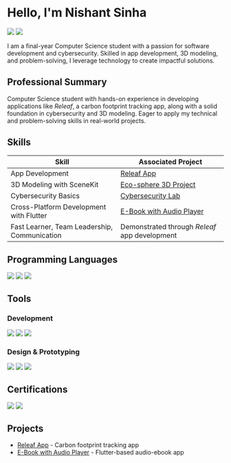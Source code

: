 # Hello, I'm Nishant Sinha
<a href="https://linkedin.com/in/nishant-sinha-0a1130319"><img src="https://img.shields.io/badge/-LinkedIn-0072b1?&style=for-the-badge&logo=linkedin&logoColor=white" /></a>
<a href="https://youtube.com/@nishant9224?si=kIJfPFyvYke8Cp9R"><img src="https://img.shields.io/badge/-YouTube-FF0000?&style=for-the-badge&logo=youtube&logoColor=white" /></a>

I am a final-year Computer Science student with a passion for software development and cybersecurity. Skilled in app development, 3D modeling, and problem-solving, I leverage technology to create impactful solutions.

## Professional Summary
Computer Science student with hands-on experience in developing applications like *Releaf*, a carbon footprint tracking app, along with a solid foundation in cybersecurity and 3D modeling. Eager to apply my technical and problem-solving skills in real-world projects.

## Skills
| Skill                                         | Associated Project         |
|-----------------------------------------------|----------------------------|
| App Development                               | <a href="https://github.com/yourusername/ReleafApp">Releaf App</a> |
| 3D Modeling with SceneKit                     | <a href="https://github.com/yourusername/3DModelingProject">Eco-sphere 3D Project</a> |
| Cybersecurity Basics                          | <a href="https://github.com/yourusername/CyberSecurityLab">Cybersecurity Lab</a> |
| Cross-Platform Development with Flutter       | <a href="https://github.com/yourusername/AudioEbookPlayer">E-Book with Audio Player</a> |
| Fast Learner, Team Leadership, Communication  | Demonstrated through *Releaf* app development |

## Programming Languages
<div>
    <img src="https://img.shields.io/badge/-Python-3776AB?&style=for-the-badge&logo=Python&logoColor=white" />
    <img src="https://img.shields.io/badge/-Java-007396?&style=for-the-badge&logo=Java&logoColor=white" />
    <img src="https://img.shields.io/badge/-Swift-FA7343?&style=for-the-badge&logo=Swift&logoColor=white" />
</div>

## Tools
### Development
<div>
    <img src="https://img.shields.io/badge/-Git-F05032?&style=for-the-badge&logo=Git&logoColor=white" />
    <img src="https://img.shields.io/badge/-GitHub-181717?&style=for-the-badge&logo=GitHub&logoColor=white" />
    <img src="https://img.shields.io/badge/-Visual_Studio_Code-007ACC?&style=for-the-badge&logo=Visual%20Studio%20Code&logoColor=white" />
</div>

### Design & Prototyping
<div>
    <img src="https://img.shields.io/badge/-Photoshop-31A8FF?&style=for-the-badge&logo=Adobe%20Photoshop&logoColor=white" />
    <img src="https://img.shields.io/badge/-Figma-F24E1E?&style=for-the-badge&logo=Figma&logoColor=white" />
    <img src="https://img.shields.io/badge/-Canva-00C4CC?&style=for-the-badge&logo=Canva&logoColor=white" />
</div>

## Certifications
<div>
    <img src="https://img.shields.io/badge/-Cybersecurity_Verzo_Nov_2022-Dec_2022-FF5733?&style=for-the-badge&logo=Hack%20The%20Box&logoColor=white" />
    <img src="https://img.shields.io/badge/-Cybersecurity_AICET_Palo_Alto_May-Jul_2023-007396?&style=for-the-badge&logo=Palo%20Alto%20Networks&logoColor=white" />
</div>

## Projects
- [Releaf App](https://github.com/yourusername/ReleafApp) - Carbon footprint tracking app
- [E-Book with Audio Player](https://github.com/yourusername/AudioEbookPlayer) - Flutter-based audio-ebook app
